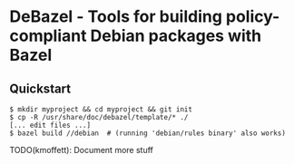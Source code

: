 # DeBazel - Tools for building policy-compliant Debian packages with Bazel

## Quickstart

```shell
$ mkdir myproject && cd myproject && git init
$ cp -R /usr/share/doc/debazel/template/* ./
[... edit files ...]
$ bazel build //debian  # (running 'debian/rules binary' also works)
```

TODO(kmoffett): Document more stuff
